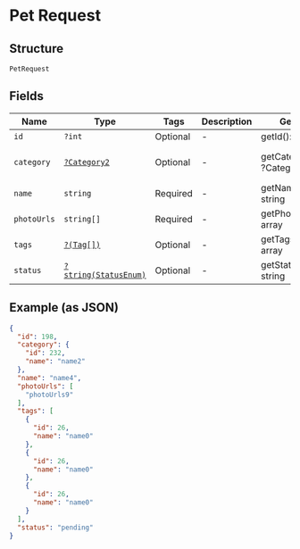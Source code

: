 
# Pet Request

## Structure

`PetRequest`

## Fields

| Name | Type | Tags | Description | Getter | Setter |
|  --- | --- | --- | --- | --- | --- |
| `id` | `?int` | Optional | - | getId(): ?int | setId(?int id): void |
| `category` | [`?Category2`](../../doc/models/category-2.md) | Optional | - | getCategory(): ?Category2 | setCategory(?Category2 category): void |
| `name` | `string` | Required | - | getName(): string | setName(string name): void |
| `photoUrls` | `string[]` | Required | - | getPhotoUrls(): array | setPhotoUrls(array photoUrls): void |
| `tags` | [`?(Tag[])`](../../doc/models/tag.md) | Optional | - | getTags(): ?array | setTags(?array tags): void |
| `status` | [`?string(StatusEnum)`](../../doc/models/status-enum.md) | Optional | - | getStatus(): ?string | setStatus(?string status): void |

## Example (as JSON)

```json
{
  "id": 198,
  "category": {
    "id": 232,
    "name": "name2"
  },
  "name": "name4",
  "photoUrls": [
    "photoUrls9"
  ],
  "tags": [
    {
      "id": 26,
      "name": "name0"
    },
    {
      "id": 26,
      "name": "name0"
    },
    {
      "id": 26,
      "name": "name0"
    }
  ],
  "status": "pending"
}
```

